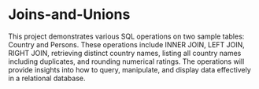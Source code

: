 # Joins-and-Unions

This project demonstrates various SQL operations on two sample tables: Country and Persons. These operations include INNER JOIN, LEFT JOIN, RIGHT JOIN, retrieving distinct country names, listing all country names including duplicates, and rounding numerical ratings. The operations will provide insights into how to query, manipulate, and display data effectively in a relational database.

